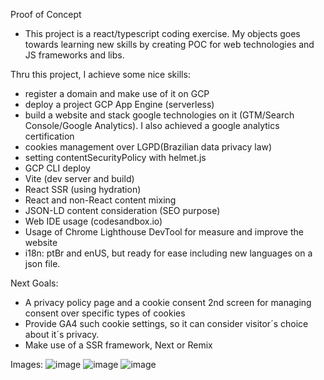 Proof of Concept

- This project is a react/typescript coding exercise. My objects goes towards
  learning new skills by creating POC for web technologies and JS frameworks and
  libs.

Thru this project, I achieve some nice skills:

- register a domain and make use of it on GCP
- deploy a project GCP App Engine (serverless)
- build a website and stack google technologies on it (GTM/Search Console/Google
  Analytics). I also achieved a google analytics certification
- cookies management over LGPD(Brazilian data privacy law)
- setting contentSecurityPolicy with helmet.js
- GCP CLI deploy
- Vite (dev server and build)
- React SSR (using hydration)
- React and non-React content mixing
- JSON-LD content consideration (SEO purpose)
- Web IDE usage (codesandbox.io)
- Usage of Chrome Lighthouse DevTool for measure and improve the website
- i18n: ptBr and enUS, but ready for ease including new languages on a json
  file.

Next Goals:

- A privacy policy page and a cookie consent 2nd screen for managing consent
  over specific types of cookies
- Provide GA4 such cookie settings, so it can consider visitor´s choice about
  it´s privacy.
- Make use of a SSR framework, Next or Remix

Images:
![image](https://github.com/emenni/digiven/assets/31324812/32940b20-cb9c-45ab-840c-d8a5c79e03c5)
![image](https://github.com/emenni/digiven/assets/31324812/70ed220d-58e7-43cb-b517-9ffca7b88037)
![image](https://github.com/emenni/digiven/assets/31324812/a78098d3-bf5b-440d-a078-4ad6d2480fa0)


